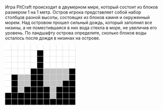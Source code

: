 Игра PitCraft происходит в двумерном мире, который состоит из
блоков размером 1 на 1 метр. Остров игрока представляет собой набор столбцов разной высоты,
состоящих из блоков камня и окруженный морем. Над островом прошел сильный дождь,
который заполнил все низины, а не поместившаяся в них вода стекла в море, не увеличив
его уровень.
По ландшафту острова определите, сколько блоков воды осталось после дождя в низинах на острове.

![img.png](img.png)